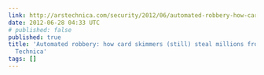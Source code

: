 ```yaml
---
link: http://arstechnica.com/security/2012/06/automated-robbery-how-card-skimmers-still-steal-millions-from-banks/
date: 2012-06-28 04:33 UTC
# published: false
published: true
title: 'Automated robbery: how card skimmers (still) steal millions from banks | Ars
  Technica'
tags: []
---
```



